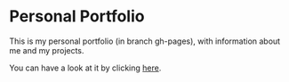 # Personal Portfolio
This is my personal portfolio (in branch gh-pages), with information about me and my projects.

You can have a look at it by clicking <a href=http://rtugores.github.io/Portfolio target="_blank"/>here</a>.
